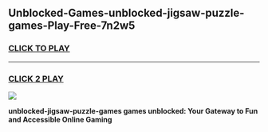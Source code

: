 
## Unblocked-Games-unblocked-jigsaw-puzzle-games-Play-Free-7n2w5
<h3>
<a href="https://premium76.site?title=unblocked-jigsaw-puzzle-games&ref=17A">CLICK TO PLAY</a></h3>
<hr>

<h3>
<a href="https://premium76.site?title=unblocked-jigsaw-puzzle-games&ref=17A">CLICK 2 PLAY</a>
  
</h3>

<a href="https://premium76.site?title=unblocked-jigsaw-puzzle-games&ref=17A"><img src="https://clearcache.store/games.png"></a>


**unblocked-jigsaw-puzzle-games games unblocked: Your Gateway to Fun and Accessible Online Gaming**
